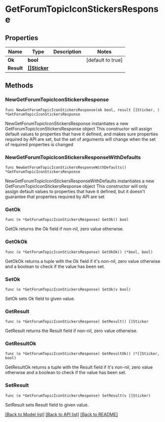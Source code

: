 # GetForumTopicIconStickersResponse

## Properties

Name | Type | Description | Notes
------------ | ------------- | ------------- | -------------
**Ok** | **bool** |  | [default to true]
**Result** | [**[]Sticker**](Sticker.md) |  | 

## Methods

### NewGetForumTopicIconStickersResponse

`func NewGetForumTopicIconStickersResponse(ok bool, result []Sticker, ) *GetForumTopicIconStickersResponse`

NewGetForumTopicIconStickersResponse instantiates a new GetForumTopicIconStickersResponse object
This constructor will assign default values to properties that have it defined,
and makes sure properties required by API are set, but the set of arguments
will change when the set of required properties is changed

### NewGetForumTopicIconStickersResponseWithDefaults

`func NewGetForumTopicIconStickersResponseWithDefaults() *GetForumTopicIconStickersResponse`

NewGetForumTopicIconStickersResponseWithDefaults instantiates a new GetForumTopicIconStickersResponse object
This constructor will only assign default values to properties that have it defined,
but it doesn't guarantee that properties required by API are set

### GetOk

`func (o *GetForumTopicIconStickersResponse) GetOk() bool`

GetOk returns the Ok field if non-nil, zero value otherwise.

### GetOkOk

`func (o *GetForumTopicIconStickersResponse) GetOkOk() (*bool, bool)`

GetOkOk returns a tuple with the Ok field if it's non-nil, zero value otherwise
and a boolean to check if the value has been set.

### SetOk

`func (o *GetForumTopicIconStickersResponse) SetOk(v bool)`

SetOk sets Ok field to given value.


### GetResult

`func (o *GetForumTopicIconStickersResponse) GetResult() []Sticker`

GetResult returns the Result field if non-nil, zero value otherwise.

### GetResultOk

`func (o *GetForumTopicIconStickersResponse) GetResultOk() (*[]Sticker, bool)`

GetResultOk returns a tuple with the Result field if it's non-nil, zero value otherwise
and a boolean to check if the value has been set.

### SetResult

`func (o *GetForumTopicIconStickersResponse) SetResult(v []Sticker)`

SetResult sets Result field to given value.



[[Back to Model list]](../README.md#documentation-for-models) [[Back to API list]](../README.md#documentation-for-api-endpoints) [[Back to README]](../README.md)


